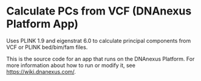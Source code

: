 <!-- dx-header -->
# Calculate PCs from VCF (DNAnexus Platform App)

Uses PLINK 1.9 and eigenstrat 6.0 to calculate principal components from VCF or PLINK bed/bim/fam files.

This is the source code for an app that runs on the DNAnexus Platform.
For more information about how to run or modify it, see
https://wiki.dnanexus.com/.
<!-- /dx-header -->


